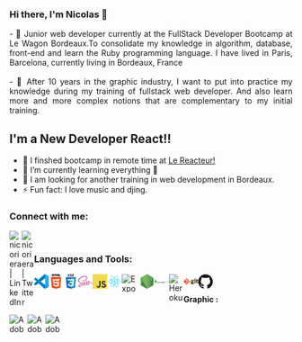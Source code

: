 ### Hi there, I'm Nicolas 👋

<div style="text-align: justify"> - 👋 Junior web developer currently at the FullStack Developer Bootcamp at Le Wagon Bordeaux.To consolidate my knowledge in algorithm, database, front-end and learn the Ruby programming language.
I have lived in Paris, Barcelona, currently living in Bordeaux, France </div>

</br>

<div style="text-align: justify">- 📖 After 10 years in the graphic industry, I want to put into practice my knowledge during my training of fullstack web developer. And also learn more and more complex notions that are complementary to my initial training.</div>

## I'm a New Developer React!!

- 🔭 I finshed bootcamp in remote time at [Le Reacteur!](https://www.lereacteur.io/)
- 🌱 I’m currently learning everything 🤣
- 👯 I am looking for another training in web development in Bordeaux.
- ⚡ Fun fact: I love music and djing.

### Connect with me:

[<img align="left" alt="nicoriera | LinkedIn" width="22px" src="https://cdn.jsdelivr.net/npm/simple-icons@v3/icons/linkedin.svg" />][linkedin]
[<img align="left" alt="nicoriera | Twitter" width="22px" src="https://cdn.jsdelivr.net/npm/simple-icons@v3/icons/twitter.svg" />][twitter]

<br />

### Languages and Tools:

<img align="left" alt="Visual Studio Code" width="26px" src="https://raw.githubusercontent.com/github/explore/80688e429a7d4ef2fca1e82350fe8e3517d3494d/topics/visual-studio-code/visual-studio-code.png" />
<img align="left" alt="HTML5" width="26px" src="https://raw.githubusercontent.com/github/explore/80688e429a7d4ef2fca1e82350fe8e3517d3494d/topics/html/html.png" />
<img align="left" alt="CSS3" width="26px" src="https://raw.githubusercontent.com/github/explore/80688e429a7d4ef2fca1e82350fe8e3517d3494d/topics/css/css.png" />
<img align="left" alt="Sass" width="26px" src="https://raw.githubusercontent.com/github/explore/80688e429a7d4ef2fca1e82350fe8e3517d3494d/topics/sass/sass.png" />
<img align="left" alt="JavaScript" width="26px" src="https://raw.githubusercontent.com/github/explore/80688e429a7d4ef2fca1e82350fe8e3517d3494d/topics/javascript/javascript.png" />
<img align="left" alt="React" width="26px" src="https://raw.githubusercontent.com/github/explore/80688e429a7d4ef2fca1e82350fe8e3517d3494d/topics/react/react.png" />
<img  align="left"alt="Expo" height="32" width="32" src="https://cdn.jsdelivr.net/npm/simple-icons@v5/icons/expo.svg" />
<img align="left" alt="Node.js" width="26px" src="https://raw.githubusercontent.com/github/explore/80688e429a7d4ef2fca1e82350fe8e3517d3494d/topics/nodejs/nodejs.png" />
<img align="left" alt="MongoDB" width="26px" src="https://raw.githubusercontent.com/github/explore/80688e429a7d4ef2fca1e82350fe8e3517d3494d/topics/mongodb/mongodb.png" />
<img align="left" alt="Heroku" width="26px" src="https://raw.githubusercontent.com/heroku/favicon/master/favicon.iconset/icon_32x32.png" />
<img align="left" alt="Git" width="26px" src="https://raw.githubusercontent.com/github/explore/80688e429a7d4ef2fca1e82350fe8e3517d3494d/topics/git/git.png" />
<img align="left" alt="GitHub" width="26px" src="https://raw.githubusercontent.com/github/explore/78df643247d429f6cc873026c0622819ad797942/topics/github/github.png" />

<br />

#### Graphic :

<img align="left" alt="Adobe Photoshop" height="32" width="32" src="https://cdn.jsdelivr.net/npm/simple-icons@v5/icons/adobephotoshop.svg" />
<img align="left" alt="Adobe Illustrator" height="32" width="32" src="https://cdn.jsdelivr.net/npm/simple-icons@v5/icons/adobeillustrator.svg" />
<img align="left" color="#FF3366" alt="Adobe InDesign" height="32" width="32" src="https://cdn.jsdelivr.net/npm/simple-icons@v5/icons/adobeindesign.svg" />

<br />

</details>

[bootcamp]: https://www.lereacteur.io/
[linkedin]: https://www.linkedin.com/in/nicolasriera/
[twitter]: https://twitter.com/nicolariera
